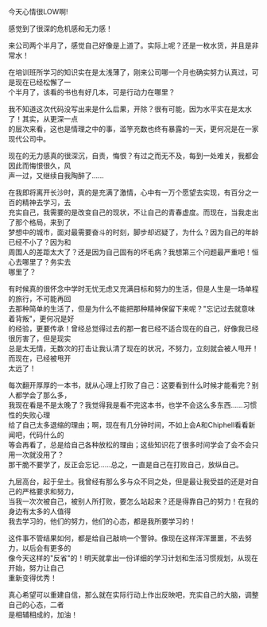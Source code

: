 
今天心情很LOW啊!    

感觉到了很深的危机感和无力感！

来公司两个半月了，感觉自己好像是上道了。实际上呢？还是一枚水货，并且是非常水！

在培训班所学习的知识实在是太浅薄了，刚来公司哪一个月也确实努力认真过，可是现在已经松懈了一           
个半月了，该看的书也有好几本，可是行动力在哪里？  

我不知道这次代码没写出来是什么后果，开除？很有可能，因为水平实在是太水了！其实，从更深一点                   
的层次来看，这也是情理之中的事，滥竽充数也终有暴露的一天，更何况是在一家现代公司中。  

现在的无力感真的很深沉，自责，悔恨？有过之而无不及，每到一处难关，我都会因此而悔恨很久，风                   
声一过，又继续自我陶醉了......               

在我即将离开长沙时，真的是充满了激情，心中有一万个愿望去实现，有百分之一百的精神去学习，去                   
充实自己，我需要的是改变自己的现状，不让自己的青春虚度。而现在，当我走出了那个格局，来到了                   
梦想中的城市，面对最需要奋斗的时刻，脚步却迟疑了，为什么？因为自己的年龄已经不小了？因为和                   
周围人的差距太大了？还是因为自己固有的坏毛病？我想第三个问题最严重吧！恒心去哪里了？务实去                   
哪里了？     

有时候真的很怀念中学时无忧无虑又充满目标和努力的生活，但是人生是一场单程的旅行，不可能再回    
去那种简单的生活了，但是为什么不能把那种精神保留下来呢？"忘记过去就意味着背叛"，更何况是好     
的经验，更要传承！曾经总觉得过去的那一套已经不适合现在的自己，好像我已经很厉害了，但是现实   
总是太无情，无数次的打击让我认清了现在的状况，不努力，立刻就会被人甩开！而现在，已经被甩开   
太远了！                    

每次翻开厚厚的一本书，就从心理上打败了自己：这要看到什么时候才能看完？别人都学会了那么多，   
我现在看是不是太晚了？我觉得我是看不完这本书，也学不会这么多东西......习惯性的失败心理     
给了自己太多退缩的理由；啊，现在有几分钟时间，不如上会A和Chiphell看看新闻吧，代码什么的     
等会再看了，总是给自己各种放松的理由；这些知识花了很多时间学会了会不会只用一次就没用了？     
那干脆不要学了，反正会忘记......总之，一直是自己在打败自己，放纵自己。       

九层高台，起于垒土。我曾经有那么多与众不同之处，但是最让我受益的还是对自己的严格要求和努力，      
当我一次次被自己，被别人所打败，要怎么站起来？还是得靠自己的努力！在我的身边有太多的人值得      
我去学习的，他们的努力，他们的心态，都是我所要学习的！    

这件事不管结果如何，都是给自己敲响一个警钟。像现在这样浑浑噩噩，不去努力，以后会有更多的   
像今天这样的"反省"的！明天就拿出一份详细的学习计划和生活习惯规划，从现在开始，努力让自己     
重新变得优秀！          

真心希望可以重建自信，那么就在实际行动上作出反映吧，充实自己的大脑，调整自己的心态，二者     
是相辅相成的，加油！     
